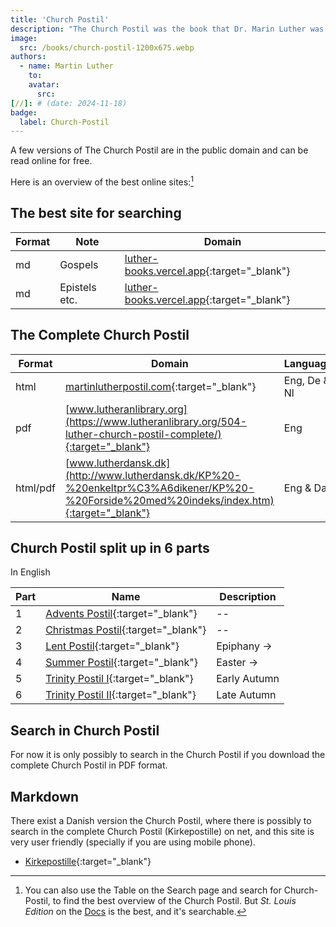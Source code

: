 ```yaml
---
title: 'Church Postil'
description: "The Church Postil was the book that Dr. Marin Luther was most satisfied with, above all his books."
image:
  src: /books/church-postil-1200x675.webp
authors:
  - name: Martin Luther
    to: 
    avatar:
      src: 
[//]: # (date: 2024-11-18)
badge:
  label: Church-Postil
---
```


A few versions of The Church Postil are in the public domain and can be read online for free. 

Here is an overview of the best online sites:[^1]

## The best site for searching
| Format | Note      | Domain |
| --- | --------- | ----------- |
| md | Gospels | [luther-books.vercel.app](/docs/luther-writings/church-postil-gospels){:target="_blank"} |
| md | Epistels etc. | [luther-books.vercel.app](/docs/luther-writings/church-postil-epistels){:target="_blank"} |

## The Complete Church Postil

| Format | Domain      | Language |
| --- | --------- | ----------- |
| html | [martinlutherpostil.com](https://martinlutherpostil.com){:target="_blank"} | Eng, De & Nl |
| pdf | [www.lutheranlibrary.org](https://www.lutheranlibrary.org/504-luther-church-postil-complete/){:target="_blank"} | Eng |
| html/pdf | [www.lutherdansk.dk](http://www.lutherdansk.dk/KP%20-%20enkeltpr%C3%A6dikener/KP%20-%20Forside%20med%20indeks/index.htm){:target="_blank"} | Eng & Da |

## Church Postil split up in 6 parts
In English

| Part | Name      | Description |
| --- | --------- | ----------- |
| 1   | [Advents Postil](http://www.lutherdansk.dk/Web-advent%20engelsk-KP/default.htm){:target="_blank"} | -- |
| 2   | [Christmas Postil](http://www.lutherdansk.dk/Web-Julepostillen%20AM/default.htm){:target="_blank"} | -- |
| 3   | [Lent Postil](http://www.lutherdansk.dk/Web-Fastepostillen%20AM/index.htm){:target="_blank"} | Epiphany -> |
| 4   | [Summer Postil](http://www.lutherdansk.dk/Web-sommerpostillen%20AM/default.htm){:target="_blank"} | Easter -> |
| 5   | [Trinity Postil I](http://www.lutherdansk.dk/1%20Web-AM%20-%20Trinity%201-12/index.htm){:target="_blank"} | Early Autumn |
| 6   | [Trinity Postil II](http://www.lutherdansk.dk/Web-Trinitatis%20AM/index.htm){:target="_blank"} | Late Autumn |

## Search in Church Postil
For now it is only possibly to search in the Church Postil if you download the complete Church Postil in PDF format.

## Markdown
There exist a Danish version the Church Postil, where there is possibly to search in the complete Church Postil (Kirkepostille) on net, and this site is very user friendly (specially if you are using mobile phone).

- [Kirkepostille](https://kirkepostille.vercel.app){:target="_blank"}

[^1]: You can also use the Table on the Search page and search for Church-Postil, to find the best overview of the Church Postil. But _St. Louis Edition_ on the [Docs](/docs/luther-writings) is the best, and it's searchable.